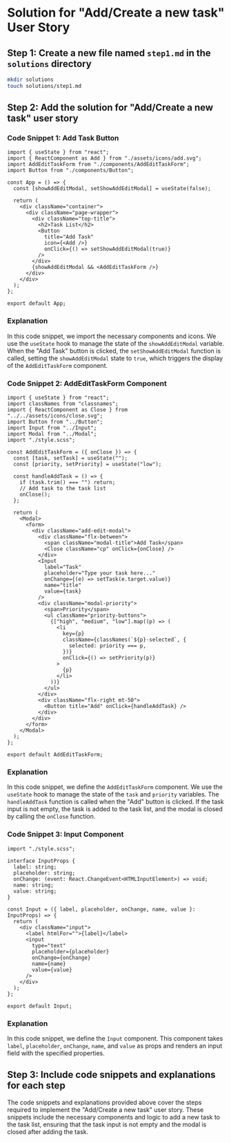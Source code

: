 # Solution for "Add/Create a new task" User Story

## Step 1: Create a new file named `step1.md` in the `solutions` directory

```bash
mkdir solutions
touch solutions/step1.md
```

## Step 2: Add the solution for "Add/Create a new task" user story

### Code Snippet 1: Add Task Button

```tsx
import { useState } from "react";
import { ReactComponent as Add } from "./assets/icons/add.svg";
import AddEditTaskForm from "./components/AddEditTaskForm";
import Button from "./components/Button";

const App = () => {
  const [showAddEditModal, setShowAddEditModal] = useState(false);

  return (
    <div className="container">
      <div className="page-wrapper">
        <div className="top-title">
          <h2>Task List</h2>
          <Button
            title="Add Task"
            icon={<Add />}
            onClick={() => setShowAddEditModal(true)}
          />
        </div>
        {showAddEditModal && <AddEditTaskForm />}
      </div>
    </div>
  );
};

export default App;
```

### Explanation

In this code snippet, we import the necessary components and icons. We use the `useState` hook to manage the state of the `showAddEditModal` variable. When the "Add Task" button is clicked, the `setShowAddEditModal` function is called, setting the `showAddEditModal` state to `true`, which triggers the display of the `AddEditTaskForm` component.

### Code Snippet 2: AddEditTaskForm Component

```tsx
import { useState } from "react";
import classNames from "classnames";
import { ReactComponent as Close } from "../../assets/icons/close.svg";
import Button from "../Button";
import Input from "../Input";
import Modal from "../Modal";
import "./style.scss";

const AddEditTaskForm = ({ onClose }) => {
  const [task, setTask] = useState("");
  const [priority, setPriority] = useState("low");

  const handleAddTask = () => {
    if (task.trim() === "") return;
    // Add task to the task list
    onClose();
  };

  return (
    <Modal>
      <form>
        <div className="add-edit-modal">
          <div className="flx-between">
            <span className="modal-title">Add Task</span>
            <Close className="cp" onClick={onClose} />
          </div>
          <Input
            label="Task"
            placeholder="Type your task here..."
            onChange={(e) => setTask(e.target.value)}
            name="title"
            value={task}
          />
          <div className="modal-priority">
            <span>Priority</span>
            <ul className="priority-buttons">
              {["high", "medium", "low"].map((p) => (
                <li
                  key={p}
                  className={classNames(`${p}-selected`, {
                    selected: priority === p,
                  })}
                  onClick={() => setPriority(p)}
                >
                  {p}
                </li>
              ))}
            </ul>
          </div>
          <div className="flx-right mt-50">
            <Button title="Add" onClick={handleAddTask} />
          </div>
        </div>
      </form>
    </Modal>
  );
};

export default AddEditTaskForm;
```

### Explanation

In this code snippet, we define the `AddEditTaskForm` component. We use the `useState` hook to manage the state of the `task` and `priority` variables. The `handleAddTask` function is called when the "Add" button is clicked. If the task input is not empty, the task is added to the task list, and the modal is closed by calling the `onClose` function.

### Code Snippet 3: Input Component

```tsx
import "./style.scss";

interface InputProps {
  label: string;
  placeholder: string;
  onChange: (event: React.ChangeEvent<HTMLInputElement>) => void;
  name: string;
  value: string;
}

const Input = ({ label, placeholder, onChange, name, value }: InputProps) => {
  return (
    <div className="input">
      <label htmlFor="">{label}</label>
      <input
        type="text"
        placeholder={placeholder}
        onChange={onChange}
        name={name}
        value={value}
      />
    </div>
  );
};

export default Input;
```

### Explanation

In this code snippet, we define the `Input` component. This component takes `label`, `placeholder`, `onChange`, `name`, and `value` as props and renders an input field with the specified properties.

## Step 3: Include code snippets and explanations for each step

The code snippets and explanations provided above cover the steps required to implement the "Add/Create a new task" user story. These snippets include the necessary components and logic to add a new task to the task list, ensuring that the task input is not empty and the modal is closed after adding the task.
